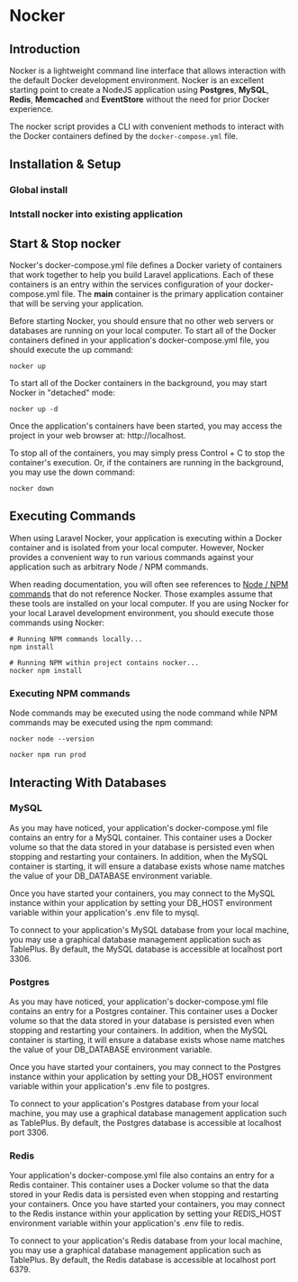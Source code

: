# Nocker

## Introduction

Nocker is a lightweight command line interface that allows interaction with the default Docker development environment. Nocker is an excellent starting point to create a NodeJS application using **Postgres**, **MySQL**, **Redis**, **Memcached** and **EventStore** without the need for prior Docker experience.

The nocker script provides a CLI with convenient methods to interact with the Docker containers defined by the `docker-compose.yml` file.


## Installation & Setup

### Global install

### Intstall nocker into existing application

## Start & Stop nocker

Nocker's docker-compose.yml file defines a Docker variety of containers that work together to help you build Laravel applications. Each of these containers is an entry within the services configuration of your docker-compose.yml file. The **main** container is the primary application container that will be serving your application.

Before starting Nocker, you should ensure that no other web servers or databases are running on your local computer. To start all of the Docker containers defined in your application's docker-compose.yml file, you should execute the up command:

```node
nocker up
```

To start all of the Docker containers in the background, you may start Nocker in "detached" mode:

```node
nocker up -d
```

Once the application's containers have been started, you may access the project in your web browser at: http://localhost.

To stop all of the containers, you may simply press Control + C to stop the container's execution. Or, if the containers are running in the background, you may use the down command:

```node
nocker down
```

## Executing Commands

When using Laravel Nocker, your application is executing within a Docker container and is isolated from your local computer. However, Nocker provides a convenient way to run various commands against your application such as arbitrary Node / NPM commands.

When reading documentation, you will often see references to [Node / NPM commands](#executing-npm-commands) that do not reference Nocker. Those examples assume that these tools are installed on your local computer. If you are using Nocker for your local Laravel development environment, you should execute those commands using Nocker:

```node
# Running NPM commands locally...
npm install

# Running NPM within project contains nocker...
nocker npm install
```

### Executing NPM commands

Node commands may be executed using the node command while NPM commands may be executed using the npm command:

```node
nocker node --version

nocker npm run prod
```

## Interacting With Databases

### MySQL

As you may have noticed, your application's docker-compose.yml file contains an entry for a MySQL container. This container uses a Docker volume so that the data stored in your database is persisted even when stopping and restarting your containers. In addition, when the MySQL container is starting, it will ensure a database exists whose name matches the value of your DB_DATABASE environment variable.

Once you have started your containers, you may connect to the MySQL instance within your application by setting your DB_HOST environment variable within your application's .env file to mysql.

To connect to your application's MySQL database from your local machine, you may use a graphical database management application such as TablePlus. By default, the MySQL database is accessible at localhost port 3306.

### Postgres

As you may have noticed, your application's docker-compose.yml file contains an entry for a Postgres container. This container uses a Docker volume so that the data stored in your database is persisted even when stopping and restarting your containers. In addition, when the MySQL container is starting, it will ensure a database exists whose name matches the value of your DB_DATABASE environment variable.

Once you have started your containers, you may connect to the Postgres instance within your application by setting your DB_HOST environment variable within your application's .env file to postgres.

To connect to your application's Postgres database from your local machine, you may use a graphical database management application such as TablePlus. By default, the Postgres database is accessible at localhost port 3306.

### Redis

Your application's docker-compose.yml file also contains an entry for a Redis container. This container uses a Docker volume so that the data stored in your Redis data is persisted even when stopping and restarting your containers. Once you have started your containers, you may connect to the Redis instance within your application by setting your REDIS_HOST environment variable within your application's .env file to redis.

To connect to your application's Redis database from your local machine, you may use a graphical database management application such as TablePlus. By default, the Redis database is accessible at localhost port 6379.

